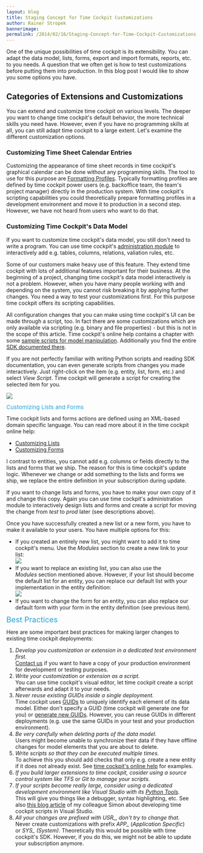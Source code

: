 ```yaml
---
layout: blog
title: Staging Concept for Time Cockpit Customizations
author: Rainer Stropek
bannerimage: 
permalink: /2014/02/16/Staging-Concept-for-Time-Cockpit-Customizations
---
```


<p xmlns="http://www.w3.org/1999/xhtml">One of the unique possibilities of time cockpit is its extensibility. You can adapt the data model, lists, forms, export and import formats, reports, etc. to you needs. A question that we often get is how to test customizations before putting them into production. In this blog post I would like to show you some options you have.</p><h2 xmlns="http://www.w3.org/1999/xhtml">Categories of Extensions and Customizations</h2><p xmlns="http://www.w3.org/1999/xhtml">You can extend and customize time cockpit on various levels. The deeper you want to change time cockpit's default behavior, the more technical skills you need have. However, even if you have no programming skills at all, you can still adapt time cockpit to a large extent. Let's examine the different customization options.<br /></p><h3 xmlns="http://www.w3.org/1999/xhtml">Customizing Time Sheet Calendar Entries</h3><p xmlns="http://www.w3.org/1999/xhtml">Customizing the appearance of time sheet records in time cockpit's graphical calendar can be done without any programming skills. The tool to use for this purpose are <a href="http://help.timecockpit.com/?topic=html/95b1ce59-c4ec-461a-ba9b-cb978295c3de.htm" title="Read more about Formatting Profiles in time cockpit's online help" target="_blank">Formatting Profiles</a>. Typically formatting profiles are defined by time cockpit power users (e.g. backoffice team, the team's project manager) directly in the production system. With time cockpit's scripting capabilities you could theoretically prepare formatting profiles in a development environment and move it to production in a second step. However, we have not heard from users who want to do that.</p><h3 xmlns="http://www.w3.org/1999/xhtml">Customizing Time Cockpit's Data Model</h3><p xmlns="http://www.w3.org/1999/xhtml">If you want to customize time cockpit's data model, you still don't need to write a program. You can use time cockpit's <a href="http://help.timecockpit.com/?topic=html/c64adad3-3ddb-49a9-b7f8-c9eff1a984ac.htm" target="_blank">administration module</a> to interactively add e.g. tables, columns, relations, valiation rules, etc.</p><p xmlns="http://www.w3.org/1999/xhtml">Some of our customers make heavy use of this feature. They extend time cockpit with lots of additional features important for their business. At the beginning of a project, changing time cockpit's data model interactively is not a problem. However, when you have many people working with and depending on the system, you cannot risk breaking it by applying further changes. You need a way to test your customizations first. For this purpose time cockpit offers its scripting capabilities.</p><p xmlns="http://www.w3.org/1999/xhtml">All configuration changes that you can make using time cockpit's UI can be made through a script, too. In fact there are some customizations which are only available via scripting (e.g. binary and file properties) - but this is not in the scope of this article. Time cockpit's online help contains a chapter with some <a href="http://help.timecockpit.com/?topic=html/07396c38-8cb8-45da-a303-549bdf323fe9.htm" target="_blank">sample scripts for model manipulation</a>. Additionally you find the entire <a href="http://help.timecockpit.com/?topic=html/69ecef57-4efe-b664-739f-98b94f6e1894.htm" target="_blank">SDK documented there</a>.</p><p xmlns="http://www.w3.org/1999/xhtml">If you are not perfectly familiar with writing Python scripts and reading SDK documentation, you can even generate scripts from changes you made interactively. Just right-click on the item (e.g. entity, list, form, etc.) and select <em>View Script</em>. Time cockpit will generate a script for creating the selected item for you.<br /></p><p xmlns="http://www.w3.org/1999/xhtml">
  <img src="{{site.baseurl}}images/blog/2014/02/ViewScript.png" />
</p><p xmlns="http://www.w3.org/1999/xhtml">
  <span style="color: rgb(37, 160, 218); font-size: 15px; line-height: 15px;">Customizing Lists and Forms</span>
  <br />
</p><p xmlns="http://www.w3.org/1999/xhtml">Time cockpit lists and forms actions are defined using an XML-based domain specific language. You can read more about it in the time cockpit online help:</p><ul xmlns="http://www.w3.org/1999/xhtml">
  <li>
    <a href="http://help.timecockpit.com/?topic=html/b24c40b5-05ce-4d71-8e62-751382eabd0e.htm" target="_blank">Customizing Lists</a>
  </li>
  <li>
    <a href="http://help.timecockpit.com/?topic=html/e50f3f06-9cfd-4dc2-bdeb-c56039045465.htm" target="_blank">Customizing Forms</a>
  </li>
</ul><p xmlns="http://www.w3.org/1999/xhtml">I contrast to entities, you cannot add e.g. columns or fields directly to the lists and forms that we ship. The reason for this is time cockpit's update logic. Whenever we change or add something to the lists and forms we ship, we replace the entire definition in your subscription during update.</p><p xmlns="http://www.w3.org/1999/xhtml">If you want to change lists and forms, you have to make your own copy of it and change this copy. Again you can use time cockpit's administration module to interactively design lists and forms and create a script for moving the change from <em>test</em> to <em>prod</em> later (see descriptions above).</p><p xmlns="http://www.w3.org/1999/xhtml">Once you have successfully created a new list or a new form, you have to make it available to your users. You have multiple options for this:</p><ul xmlns="http://www.w3.org/1999/xhtml">
  <li>If you created an entirely new list, you might want to add it to time cockpit's menu. Use the <em>Modules</em> section to create a new link to your list:
<br /><img src="{{site.baseurl}}images/blog/2014/02/Modules.png" /><br /></li>
  <li>If you want to replace an existing list, you can also use the <em>Modules</em> section mentioned above. However, if your list should become the default list for an entity, you can replace our default list with your implementation in the entity definition:
<br /><img src="{{site.baseurl}}images/blog/2014/02/DefaultList.png" /><br /></li>
  <li>If you want to change the form for an entity, you can also replace our default form with your form in the entity definition (see previous item).</li>
</ul><p xmlns="http://www.w3.org/1999/xhtml">
  <span style="color: rgb(37, 160, 218); font-size: 20px; line-height: 20px;">Best Practices</span>
  <br />
</p><p xmlns="http://www.w3.org/1999/xhtml">Here are some important best practices for making larger changes to existing time cockpit deployments:</p><ol xmlns="http://www.w3.org/1999/xhtml">
  <li>
    <em>Develop you customization or extension in a dedicated test environment first.</em>
    <br />
    <a href="http://www.timecockpit.com/help-support/contact-us">Contact us</a> if you want to have a copy of your production environment for development or testing purposes.</li>
  <li>
    <em>Write your customization or extension as a script.</em>
    <br />
You can use time cockpit's visual editor, let time cockpit create a script afterwards and adapt it to your needs.</li>
  <li>
    <em>Never reuse existing GUIDs inside a single deployment. 
<br /></em> Time cockpit uses <a href="http://en.wikipedia.org/wiki/Globally_unique_identifier">GUIDs</a> to uniquely identify each element of its data model. Either don't specify a GUID (time cockpit will generate one for you) or <a href="http://www.guidgenerator.com/">generate new GUIDs</a>. However, you can reuse GUIDs in different deployments (e.g. use the same GUIDs in your test and your production environment).</li>
  <li>
    <em>Be very carefully when deleting parts of the data model.
<br /></em> Users might become unable to synchronize their data if they have offline changes for model elements that you are about to delete.</li>
  <li>
    <em>Write scripts so that they can be executed multiple times.</em>
    <br />
To achieve this you should add checks that only e.g. create a new entity if it does not already exist. See <a href="http://help.timecockpit.com/?topic=html/07396c38-8cb8-45da-a303-549bdf323fe9.htm">time cockpit's online help</a> for examples.</li>
  <li>
    <em>If you build larger extensions to time cockpit, cosider using a source control system like TFS or Git to manage your scripts.</em>
  </li>
  <li>
    <em>If your scripts become really large, consider using a dedicated development environment like Visual Studio with its <a href="https://pytools.codeplex.com/">Python Tools</a>.</em>
    <br />
This will give you things like a debugger, syntax highlighting, etc. See also <a href="http://www.timecockpit.com/blog/2012/12/17/Debugging-and-interactive-development-of-time-cockpit-python-scripts">this blog article</a> of my colleague Simon about developing time cockpit scripts in Visual Studio.
<br /></li>
  <li>
    <em>All your changes are prefixed with USR_, don't try to change that.</em>
    <br />
Never create customizations with prefix <em>APP_</em> (<em>Application Specific</em>) or <em>SYS_ (System)</em>. Theoretically this would be possible with time cockpit's SDK. However, if you do this, we might not be able to update your subscription anymore.</li>
</ol>